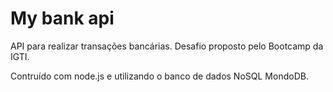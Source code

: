 # My bank api
API para realizar transações bancárias. Desafio proposto pelo Bootcamp da IGTI.

Contruído com node.js e utilizando o banco de dados NoSQL MondoDB.
